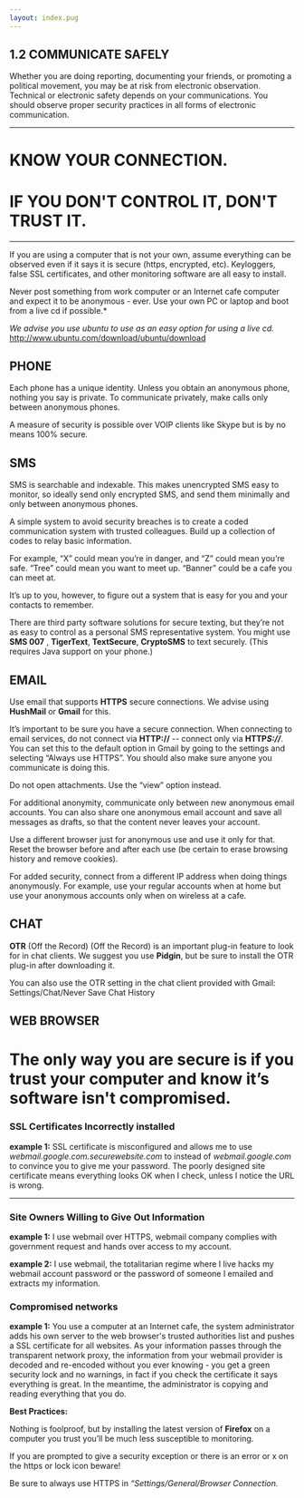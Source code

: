 ```yaml
---
layout: index.pug
---
```


## 1.2 COMMUNICATE SAFELY

Whether you are doing reporting, documenting your friends, or promoting a political movement, you may be at risk from electronic observation. Technical or electronic safety depends on your communications. You should observe proper security practices in all forms of electronic communication.

---

# KNOW YOUR CONNECTION.

# IF YOU DON'T CONTROL IT, DON'T TRUST IT.

---

If you are using a computer that is not your own, assume everything can be observed even if it says it is secure (https, encrypted, etc). Keyloggers, false SSL certificates, and other monitoring software are all easy to install.

Never post something from work computer or an Internet cafe computer and expect it to be anonymous - ever. Use your own PC or laptop and boot from a live cd if possible.*

*We advise you use ubuntu to use as an easy option for using a live cd.*
http://www.ubuntu.com/download/ubuntu/download

## PHONE

Each phone has a unique identity. Unless you obtain an anonymous phone, nothing you say is private. To communicate privately, make calls only between anonymous phones.  

A measure of security is possible over VOIP clients like Skype but is by no means 100% secure.

## SMS

SMS is searchable and indexable. This makes unencrypted SMS easy to monitor, so ideally send only encrypted SMS, and send them minimally and only between anonymous phones.

A simple system to avoid security breaches is to create a coded communication system with trusted colleagues. Build up a collection of codes to relay basic information.

For example, “X” could mean you’re in danger, and “Z” could mean you’re safe. “Tree” could mean you want to meet up. “Banner” could be a cafe you can meet at.

It’s up to you, however, to figure out a system that is easy for you and your contacts to remember.

There are third party software solutions for secure texting, but they’re not as easy to control as a personal SMS representative system. You might use **SMS 007** , **TigerText**, **TextSecure**, **CryptoSMS** to text securely. (This requires Java support on your phone.)

## EMAIL

Use email that supports **HTTPS** secure connections. We advise using **HushMail** or **Gmail** for this.

It’s important to be sure you have a secure connection. When connecting to email services, do not connect via **HTTP://** -- connect only via **HTTP*S://***. You can set this to the default option in Gmail by going to the settings and selecting “Always use HTTPS”. You should also make sure anyone you communicate is doing this.

Do not open attachments. Use the “view” option instead.

For additional anonymity, communicate only between new anonymous email accounts. You can also share one anonymous email account and save all messages as drafts, so that the content never leaves your account.

Use a different browser just for anonymous use and use it only for that. Reset the browser before and after each use (be certain to erase browsing history and remove cookies).

For added security, connect from a different IP address when doing things anonymously. For example, use your regular accounts when at home but use your anonymous accounts only when on wireless at a cafe.

## CHAT

**OTR** (Off the Record) (Off the Record) is an important plug-in feature to look for in chat clients. We suggest you use **Pidgin**, but be sure to install the OTR plug-in after downloading it.

You can also use the OTR setting in the chat client provided with Gmail: Settings/Chat/Never Save Chat History

## WEB BROWSER

# The only way you are secure is if you trust your computer and know it’s software isn't compromised.

### SSL Certificates Incorrectly installed


**example 1:** SSL certificate is misconfigured and allows me to use *webmail.google.com.securewebsite.com* to instead of *webmail.google.com* to convince you to give me your password. The poorly designed site certificate means everything looks OK when I check, unless I notice the URL is wrong.

---

### Site Owners Willing to Give Out Information

**example 1:** I use webmail over HTTPS, webmail company complies with government request and hands over access to my account.

**example 2:** I use webmail, the totalitarian regime where I live hacks my webmail account password or the password of someone I emailed and extracts my information.

### Compromised networks

**example 1:** You use a computer at an Internet cafe, the system administrator adds his own server to the web browser's trusted authorities list and pushes a SSL certificate for all websites. As your information passes through the transparent network proxy, the information from your webmail provider is decoded and re-encoded without you ever knowing - you get a green security lock and no warnings, in fact if you check the certificate it says everything is great. In the meantime, the administrator is copying and reading everything that you do.

**Best Practices:**

Nothing is foolproof, but by installing the latest version of **Firefox** on a computer you trust you’ll be much less susceptible to monitoring.

If you are prompted to give a security exception or there is an error or x on the https or lock icon beware!

Be sure to always use HTTPS in *“Settings/General/Browser Connection.*
